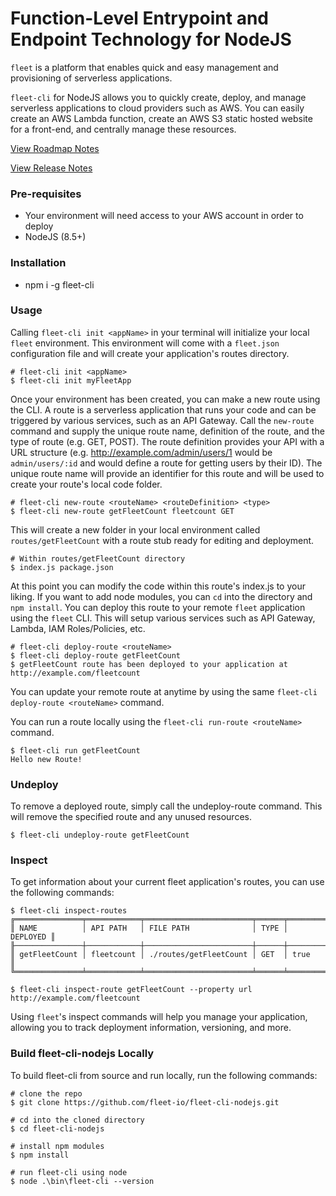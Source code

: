 # Function-Level Entrypoint and Endpoint Technology for NodeJS
`fleet` is a platform that enables quick and easy management and provisioning of serverless applications.

`fleet-cli` for NodeJS allows you to quickly create, deploy, and manage serverless applications to cloud providers such as AWS. You can easily create an AWS Lambda function, create an AWS S3 static hosted website for a front-end, and centrally manage these resources.

[View Roadmap Notes](Roadmap.md)

[View Release Notes](Releases.md)

### Pre-requisites
- Your environment will need access to your AWS account in order to deploy
- NodeJS (8.5+)

### Installation
- npm i -g fleet-cli

### Usage
Calling `fleet-cli init <appName>` in your terminal will initialize your local `fleet` environment. This environment will come with a `fleet.json` configuration file and will create your application's routes directory.
```
# fleet-cli init <appName>
$ fleet-cli init myFleetApp
```
Once your environment has been created, you can make a new route using the CLI. A route is a serverless application that runs your code and can be triggered by various services, such as an API Gateway. Call the `new-route` command and supply the unique route name, definition of the route, and the type of route (e.g. GET, POST). The route definition provides your API with a URL structure (e.g. http://example.com/admin/users/1 would be `admin/users/:id` and would define a route for getting users by their ID). The unique route name will provide an identifier for this route and will be used to create your route's local code folder.
```
# fleet-cli new-route <routeName> <routeDefinition> <type>
$ fleet-cli new-route getFleetCount fleetcount GET
```
This will create a new folder in your local environment called `routes/getFleetCount` with a route stub ready for editing and deployment.
```
# Within routes/getFleetCount directory
$ index.js package.json
```
At this point you can modify the code within this route's index.js to your liking. If you want to add node modules, you can `cd` into the directory and `npm install`.
You can deploy this route to your remote `fleet` application using the `fleet` CLI. This will setup various services such as API Gateway, Lambda, IAM Roles/Policies, etc.
```
# fleet-cli deploy-route <routeName>
$ fleet-cli deploy-route getFleetCount
$ getFleetCount route has been deployed to your application at http://example.com/fleetcount
```
You can update your remote route at anytime by using the same `fleet-cli deploy-route <routeName>` command.

You can run a route locally using the `fleet-cli run-route <routeName>` command.
```
$ fleet-cli run getFleetCount
Hello new Route!
```

### Undeploy
To remove a deployed route, simply call the undeploy-route command. This will remove the specified route and any unused resources.
```
$ fleet-cli undeploy-route getFleetCount
```

### Inspect
To get information about your current fleet application's routes, you can use the following commands:
```
$ fleet-cli inspect-routes
╔═══════════════╤════════════╤════════════════════════╤══════╤══════════╗
║ NAME          │ API PATH   │ FILE PATH              │ TYPE │ DEPLOYED ║
╟───────────────┼────────────┼────────────────────────┼──────┼──────────╢
║ getFleetCount │ fleetcount │ ./routes/getFleetCount │ GET  │ true     ║
╚═══════════════╧════════════╧════════════════════════╧══════╧══════════╝
```
```
$ fleet-cli inspect-route getFleetCount --property url
http://example.com/fleetcount
```
Using `fleet`'s inspect commands will help you manage your application, allowing you to track deployment information, versioning, and more.

### Build fleet-cli-nodejs Locally
To build fleet-cli from source and run locally, run the following commands:
```
# clone the repo
$ git clone https://github.com/fleet-io/fleet-cli-nodejs.git

# cd into the cloned directory
$ cd fleet-cli-nodejs

# install npm modules
$ npm install

# run fleet-cli using node
$ node .\bin\fleet-cli --version
```
